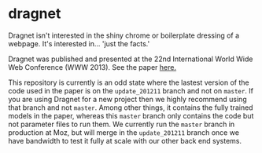 dragnet
=======
Dragnet isn't interested in the shiny chrome or boilerplate dressing of a 
webpage. It's interested in... 'just the facts.'

Dragnet was published and presented at the 22nd International World Wide Web Conference
(WWW 2013).  See the paper
<a href="https://github.com/seomoz/dragnet/blob/master/dragnet_www2013.pdf">here.</a>

This repository is currently is an odd state where the lastest version of the code
used in the paper is on the `update_201211` branch and not on `master`.
If you are using Dragnet for a new project then we highly recommend using
that branch and not `master`.  Among other things, it contains the fully trained
models in the paper, whereas this `master` branch only contains the code but
not parameter files to run them.  We currently run the `master` branch in production
at Moz, but will merge in the `update_201211` branch once we have bandwidth
to test it fully at scale with our other back end systems.

